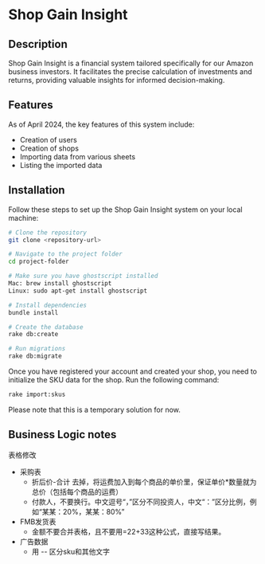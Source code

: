 # Shop Gain Insight

## Description

Shop Gain Insight is a financial system tailored specifically for our Amazon business investors. It facilitates the precise calculation of investments and returns, providing valuable insights for informed decision-making.

## Features

As of April 2024, the key features of this system include:

- Creation of users
- Creation of shops
- Importing data from various sheets
- Listing the imported data

## Installation

Follow these steps to set up the Shop Gain Insight system on your local machine:

```bash
# Clone the repository
git clone <repository-url>

# Navigate to the project folder
cd project-folder

# Make sure you have ghostscript installed
Mac: brew install ghostscript
Linux: sudo apt-get install ghostscript

# Install dependencies
bundle install

# Create the database
rake db:create

# Run migrations
rake db:migrate
```

Once you have registered your account and created your shop, you need to initialize the SKU data for the shop. Run the following command:

```bash
rake import:skus
```

Please note that this is a temporary solution for now.

## Business Logic notes
表格修改
- 采购表
  - 折后价-合计 去掉，将运费加入到每个商品的单价里，保证单价*数量就为总价（包括每个商品的运费）
  - 付款人，不要换行。中文逗号“，”区分不同投资人，中文“：”区分比例，例如“某某：20%，某某：80%”
- FMB发货表
  - 金额不要合并表格，且不要用=22+33这种公式，直接写结果。
- 广告数据
  - 用 -- 区分sku和其他文字